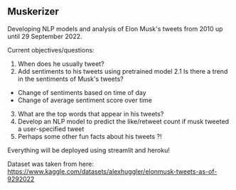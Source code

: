 ## Muskerizer

Developing NLP models and analysis of Elon Musk's tweets from 2010 up until 29 September 2022.

Current objectives/questions:

1. When does he usually tweet?
2. Add sentiments to his tweets using pretrained model
2.1 Is there a trend in the sentiments of Musk's tweets? 
 - Change of sentiments based on time of day
 - Change of average sentiment score over time

3. What are the top words that appear in his tweets?
4. Develop an NLP model to predict the like/retweet count if musk tweeted a user-specified tweet
5. Perhaps some other fun facts about his tweets ?!

Everything will be deployed using streamlit and heroku!

Dataset was taken from here: https://www.kaggle.com/datasets/alexhuggler/elonmusk-tweets-as-of-9292022

